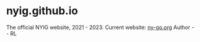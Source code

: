 # nyig.github.io
The official NYIG website, 2021 - 2023. Current website: [ny-go.org](https://ny-go.org)
Author -- RL
